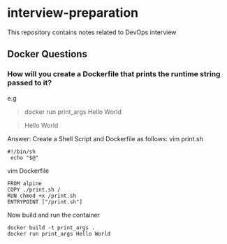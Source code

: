 # interview-preparation

This repository contains notes related to DevOps interview

## Docker Questions
### How will you create a Dockerfile that prints the runtime string passed to it? 
e.g
> docker run print_args Hello World

> Hello World

Answer:
Create a Shell Script and Dockerfile as follows:
vim print.sh
```
#!/bin/sh
 echo "$@"
```

vim Dockerfile
```
FROM alpine
COPY ./print.sh /
RUN chmod +x /print.sh
ENTRYPOINT ["/print.sh"]
```
Now build and run the container 
```
docker build -t print_args .
docker run print_args Hello World
```
